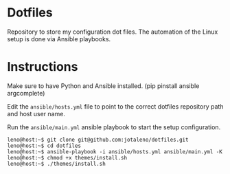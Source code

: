 # Dotfiles

Repository to store my configuration dot files. The automation of the Linux setup is done via Ansible playbooks.

# Instructions

Make sure to have Python and Ansible installed. (pip pinstall ansible argcomplete)

Edit the `ansible/hosts.yml` file to point to the correct dotfiles repository path and host user name.

Run the `ansible/main.yml` ansible playbook to start the setup configuration.

```console
leno@host:~$ git clone git@github.com:jotaleno/dotfiles.git
leno@host:~$ cd dotfiles
leno@host:~$ ansible-playbook -i ansible/hosts.yml ansible/main.yml -K
leno@host:~$ chmod +x themes/install.sh
leno@host:~$ ./themes/install.sh
```
